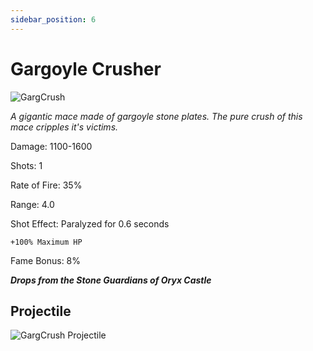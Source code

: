 ```yaml
---
sidebar_position: 6
---
```


# Gargoyle Crusher

![GargCrush](https://vwiki.valorserver.com/api/item/picture/gargoyle%20crusher)

<i>A gigantic mace made of gargoyle stone plates. The pure crush of this mace cripples it's victims.</i>

Damage: 1100-1600

Shots: 1

Rate of Fire: 35% 

Range: 4.0

Shot Effect: Paralyzed for 0.6 seconds

    +100% Maximum HP

Fame Bonus: 8%

***Drops from the Stone Guardians of Oryx Castle***

## Projectile

![GargCrush Projectile](https://cdn.discordapp.com/attachments/948363241631916122/950420834726584340/crusher.gif)
